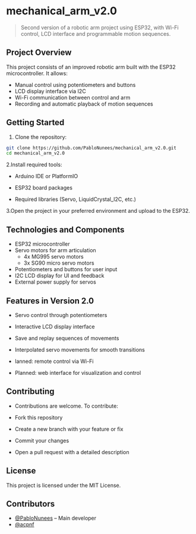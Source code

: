 # mechanical_arm_v2.0
> Second version of a robotic arm project using ESP32, with Wi-Fi control, LCD interface and programmable motion sequences.

## Project Overview

This project consists of an improved robotic arm built with the ESP32 microcontroller. It allows:

- Manual control using potentiometers and buttons  
- LCD display interface via I2C  
- Wi-Fi communication between control and arm  
- Recording and automatic playback of motion sequences

## Getting Started

1. Clone the repository:
   
```bash
git clone https://github.com/PabloNunees/mechanical_arm_v2.0.git
cd mechanical_arm_v2.0
```

2.Install required tools:

- Arduino IDE or PlatformIO

- ESP32 board packages

- Required libraries (Servo, LiquidCrystal_I2C, etc.)

3.Open the project in your preferred environment and upload to the ESP32.

## Technologies and Components

- ESP32 microcontroller  
- Servo motors for arm articulation
  - 4x MG995 servo motors
  - 3x SG90 micro servo motors 
- Potentiometers and buttons for user input  
- I2C LCD display for UI and feedback 
- External power supply for servos  

## Features in Version 2.0

- Servo control through potentiometers

- Interactive LCD display interface

- Save and replay sequences of movements

- Interpolated servo movements for smooth transitions

- lanned: remote control via Wi-Fi

- Planned: web interface for visualization and control

## Contributing

- Contributions are welcome. To contribute:

- Fork this repository

- Create a new branch with your feature or fix

- Commit your changes

- Open a pull request with a detailed description

## License

This project is licensed under the MIT License.

## Contributors

- [@PabloNunees](https://github.com/PabloNunees) – Main developer
- [@acpnf](https://github.com/acpnf)

